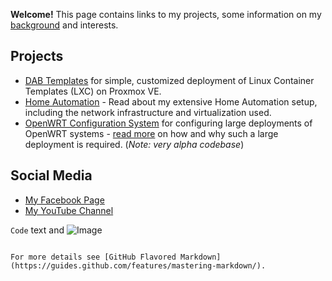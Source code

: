 **Welcome!** This page contains links to my projects, some information on my [background](history.html) and interests.

## Projects

   * [DAB Templates](https://github.com/ngardiner/dab_templates) for simple, customized deployment of Linux Container Templates (LXC) on Proxmox VE.
   * [Home Automation](https://ngardiner.github.io/ha.html) - Read about my extensive Home Automation setup, including the network infrastructure and virtualization used.
   * [OpenWRT Configuration System](https://github.com/ngardiner/openwrt_config) for configuring large deployments of OpenWRT systems - [read more](openwrt_deployments) on how and why such a large deployment is required. (_Note: very alpha codebase_)

## Social Media

   * [My Facebook Page](https://www.facebook.com/ngardiner.au)
   * [My YouTube Channel](https://www.youtube.com/channel/UCkebA82Wo43QoMuSYSDDm3g)

`Code` text and ![Image](src)
```

For more details see [GitHub Flavored Markdown](https://guides.github.com/features/mastering-markdown/).
